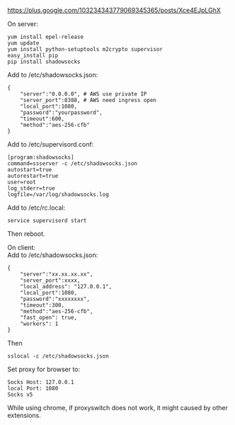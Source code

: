 https://plus.google.com/103234343779069345365/posts/Xce4EJpLGhX

On server:  
```
yum install epel-release
yum update
yum install python-setuptools m2crypto supervisor
easy_install pip
pip install shadowsocks
```

Add to /etc/shadowsocks.json:  
```
{
    "server":"0.0.0.0", # AWS use private IP
    "server_port":8388, # AWS need ingress open
    "local_port":1080,
    "password":"yourpassword",
    "timeout":600,
    "method":"aes-256-cfb"
}
```

Add to /etc/supervisord.conf:  
```
[program:shadowsocks]
command=ssserver -c /etc/shadowsocks.json
autostart=true
autorestart=true
user=root
log_stderr=true
logfile=/var/log/shadowsocks.log
```

Add to /etc/rc.local:  
```
service supervisord start
```

Then reboot.  

On client:  
Add to /etc/shadowsocks.json: 

```
{
    "server":"xx.xx.xx.xx",
    "server_port":xxxx,
    "local_address": "127.0.0.1",
    "local_port":1080,
    "password":"xxxxxxxx",
    "timeout":300,
    "method":"aes-256-cfb",
    "fast_open": true,
    "workers": 1
}
```

Then 
```
sslocal -c /etc/shadowsocks.json
```

Set proxy for browser to: 
```
Socks Host: 127.0.0.1
local Port: 1080
Socks v5
```

While using chrome, if proxyswitch does not work, it might caused by other extensions.  

